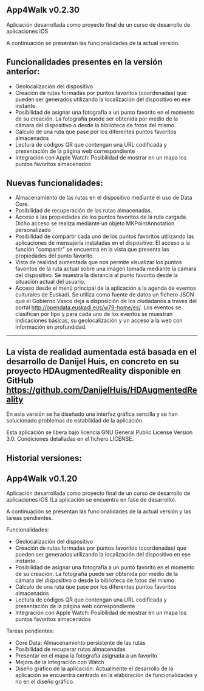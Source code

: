 App4Walk v0.2.30
-----------------

Aplicación desarrollada como proyecto final de un curso de desarrollo de aplicaciones iOS

A continuación se presentan las funcionalidades de la actual versión.

Funcionalidades presentes en la versión anterior:
--------------------------------------------------

- Geolocalización del dispositivo
- Creación de rutas formadas por puntos favoritos (coordenadas) que pueden ser generados utilizando la localización del dispositivo en ese instante.
- Posibilidad de asignar una fotografía a un punto favorito en el momento de su creación. La fotografía puede ser obtenida por medio de la cámara del dispositivo o desde la biblioteca de fotos del mismo.
- Cálculo de una ruta que pase por los diferentes puntos favoritos almacenados
- Lectura de códigos QR que contengan una URL codificada y presentación de la página web correspondiente
- Integración con Apple Watch: Posibilidad de mostrar en un mapa los puntos favoritos almacenados

Nuevas funcionalidades:
-----------------------

- Almacenamiento de las rutas en el dispositivo mediante el uso de Data Core.
- Posibilidad de recuperación de las rutas almacenadas.
- Acceso a las propiedades de los puntos favoritos de la ruta cargada. Dicho acceso se realiza mediante un objeto MKPointAnnotation personalizado
- Posibilidad de compartir cada uno de los puntos favoritos utilizando las aplicaciones de mensajería instaladas en el dispositivo. El acceso a la función "compartir" se encuentra en la vista que presenta las propiedades del punto favorito.
- Vista de realidad aumentada que nos permite visualizar los puntos favoritos de la ruta actual sobre una imagen tomada mediante la cámara del dispositivo. Se muestra la distancia al punto favorito desde la situación actual del usuario. 
- Acceso desde el menú principal de la aplicación a la agenda de eventos culturales de Euskadi. Se utiliza como fuente de datos un fichero JSON que el Gobierno Vasco deja a disposición de los ciudadanos a traves del portal http://opendata.euskadi.eus/w79-home/es/. Los eventos se clasifican por tipo y para cada uno de los eventos se muestran indicaciones básicas, su geolocalización y un acceso a la web con información en profundidad.

------------------------------------------------------------------------------------------------------------------------------------------------
La vista de realidad aumentada está basada en el desarrollo de Danijel Huis, en concreto en su proyecto HDAugmentedReality disponible en GitHub
https://github.com/DanijelHuis/HDAugmentedReality
------------------------------------------------------------------------------------------------------------------------------------------------

En esta versión se ha diseñado una interfaz gráfica sencilla y se han solucionado problemas de estabilidad de la aplicación.

Esta aplicación se libera bajo licencia GNU General Public License Version 3.0. Condiciones detalladas en el fichero LICENSE.


Historial versiones:
--------------------

App4Walk v0.1.20
-----------------

Aplicación desarrollada como proyecto final de un curso de desarrollo de aplicaciones iOS (La aplicación se encuentra en fase de desarrollo).

A continuación se presentan las funcionalidades de la actual versión y las tareas pendientes.

Funcionalidades:

- Geolocalización del dispositivo
- Creación de rutas formadas por puntos favoritos (coordenadas) que pueden ser generados utilizando la localización del dispositivo en ese instante.
- Posibilidad de asignar una fotografía a un punto favorito en el momento de su creación. La fotografía puede ser obtenida por medio de la cámara del dispositivo o desde la biblioteca de fotos del mismo.
- Cálculo de una ruta que pase por los diferentes puntos favoritos almacenados
- Lectura de códigos QR que contengan una URL codificada y presentación de la página web correspondiente
- Integración con Apple Watch: Posibilidad de mostrar en un mapa los puntos favoritos almacenados

Tareas pendientes:

- Core Data: Almacenamiento persistente de las rutas
- Posibilidad de recuperar rutas almacenadas
- Presentar en el mapa la fotografía asignada a un favorito
- Mejora de la integración con Watch
- Diseño gráfico de la aplicación: Actualmente el desarrollo de la aplicación se encuentra centrado en la elaboración de funcionalidades y no en el diseño gráfico.


